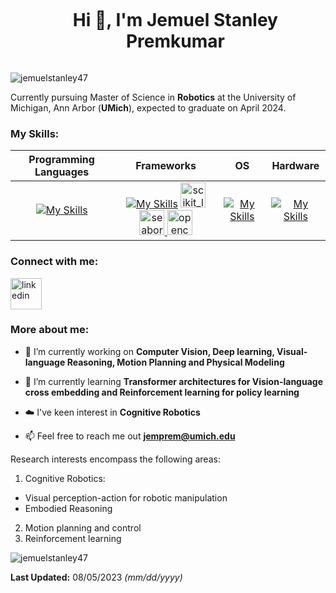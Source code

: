 <!--h1 without bottom border-->
<div id="user-content-toc">
  <ul align="center">
    <summary><h1 style="display: inline-block">Hi 👋, I'm Jemuel Stanley Premkumar </h1></summary>
  </ul>
</div>
<!--profile visit count-->
<p align="left"> <img src="https://komarev.com/ghpvc/?username=jemuelstanley47&label=Profile%20views&color=0e75b6&style=flat" alt="jemuelstanley47" /> </p>

Currently pursuing Master of Science in **Robotics** at the University of Michigan, Ann Arbor (**UMich**), expected to graduate on April 2024. 

### My Skills:
| 	**Programming Languages**	 | 	**Frameworks**	 | 	**OS**	 | **Hardware** |
| 	:-----:	 | 	:-----:	 | 	:-----:	 | :-----:	 | 
| 	[![My Skills](https://skillicons.dev/icons?i=py,c,matlab&perline=8)](https://skillicons.dev)	| 	[![My Skills](https://skillicons.dev/icons?i=pytorch,tensorflow,git,vscode&perline=8)](https://skillicons.dev)  <a href="https://scikit-learn.org/" target="_blank" rel="noreferrer"> <img src="https://upload.wikimedia.org/wikipedia/commons/0/05/Scikit_learn_logo_small.svg" alt="scikit_learn" width="40" height="40"/> </a> <a href="https://seaborn.pydata.org/" target="_blank" rel="noreferrer"> <img src="https://seaborn.pydata.org/_images/logo-mark-lightbg.svg" alt="seaborn" width="40" height="40"/> </a> <a href="https://opencv.org/" target="_blank" rel="noreferrer"> <img src="https://www.vectorlogo.zone/logos/opencv/opencv-icon.svg" alt="opencv" width="40" height="40"/> </a>	| 	[![My Skills](https://skillicons.dev/icons?i=linux&perline=8)](https://skillicons.dev)	 | [![My Skills](https://skillicons.dev/icons?i=raspberrypi,arduino&perline=8)](https://skillicons.dev) |

### Connect with me:
<a href="https://www.linkedin.com/in/jemuelstanley47" target="blank"><img align="center" src="https://user-images.githubusercontent.com/88904952/234979284-68c11d7f-1acc-4f0c-ac78-044e1037d7b0.png" alt="linkedin" height="50" width="50" /></a>

### More about me:
<!--Intro start-->
- 🔭 I’m currently working on **Computer Vision, Deep learning, Visual-language Reasoning, Motion Planning and Physical Modeling**

- 🌱 I’m currently learning **Transformer architectures for Vision-language cross embedding and Reinforcement learning for policy learning**

- ☁️ I've keen interest in **Cognitive Robotics**

- 📫 Feel free to reach me out **jemprem@umich.edu**

Research interests encompass the following areas:
1) Cognitive Robotics:
- Visual perception-action for robotic manipulation
- Embodied Reasoning 
2) Motion planning and control
3) Reinforcement learning

<!--Intro end-->

<!-- Languages Data -->
<p><img align="center" src="https://github-readme-stats.vercel.app/api/top-langs?username=jemuelstanley47&show_icons=true&locale=en&layout=compact" alt="jemuelstanley47" /></p>

<!-- Updated Date info -->
**Last Updated:** 08/05/2023 *(mm/dd/yyyy)*

